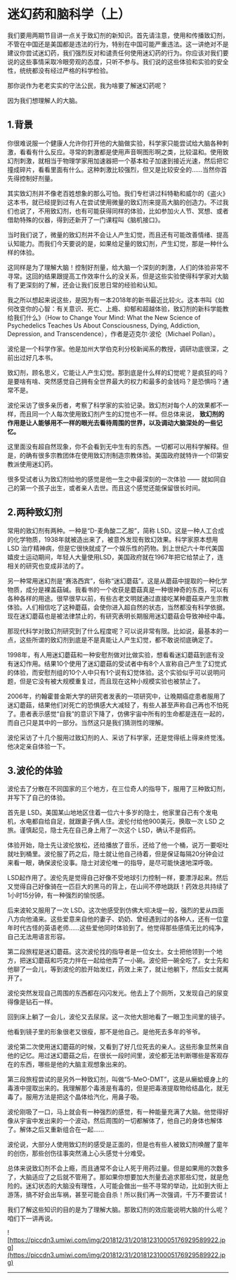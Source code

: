 # 迷幻药和脑科学（上）

我们要用两期节目讲一点关于致幻剂的新知识。首先请注意，使用和传播致幻剂，不管在中国还是美国都是违法的行为，特别在中国可能严重违法。这一讲绝对不是建议你尝试迷幻药，我们强烈反对和谴责任何使用迷幻药的行为。你应该对我们要说的这些事情采取冷眼旁观的态度，只听不参与。我们说的这些体验和实验的安全性，统统都没有经过严格的科学检验。

那你说作为老老实实的守法公民，我为啥要了解迷幻药呢？

因为我们想理解人的大脑。

## 1.背景

你很难说服一个健康人允许你打开他的大脑做实验，科学家只能尝试给大脑各种刺激，看看有什么反应。寻常的刺激都是使用声音啊图形啊之类，比较温和。使用致幻剂刺激，就相当于物理学家用加速器把一个基本粒子加速到接近光速，然后把它撞成碎片，看看里面有什么。这种刺激比较强烈，但又是比较安全的……当然你首先得控制好剂量。

其实致幻剂并不像老百姓想象的那么可怕。我们专栏讲过科特勒和威尔的《盗火》这本书，就已经提到过有人在尝试使用微量的致幻剂来提高大脑的创造力。不过我们也说了，不用致幻剂，也有可能获得同样的体验，比如参加火人节、冥想、或者借助特殊的仪器，得到还新开了一门课程叫《脑机接口》。

当时我们说了，微量的致幻剂并不会让人产生幻觉，而且还有可能改善情绪、提高认知能力。而我们今天要说的是，如果给足量的致幻剂，产生幻觉，那是一种什么样的体验。

这同样是为了理解大脑！控制好剂量，给大脑一个深刻的刺激，人们的体验非常不寻常。这回的结果跟提高工作效率什么的没关系，但是这些实验使得科学家对大脑有了更深刻的了解，还会让我们反思日常的经验和认知。

我之所以想起来说这些，是因为有一本2018年的新书最近比较火。这本书叫《如何改变你的心智：有关意识、死亡、上瘾、抑郁和超越体验，致幻剂的新科学能教给我们什么》（How to Change Your Mind: What the New Science of Psychedelics Teaches Us About Consciousness, Dying, Addiction, Depression, and Transcendence），作者是迈克尔·波伦（Michael Pollan）。

波伦是一个科学作家。他是加州大学伯克利分校新闻系的教授，调研功底很深，之前出过好几本书。

致幻剂，顾名思义，它能让人产生幻觉。那到底是什么样的幻觉呢？是疯狂的吗？是要啥有啥、突然感觉自己拥有全世界最大的权力和最多的金钱吗？是恐惧吗？通常不是。

波伦采访了很多亲历者，考察了科学家的实验记录。致幻剂对每个人的效果都不一样，而且同一个人每次使用致幻剂产生的幻觉也不一样。但总体来说， **致幻剂的作用是让人能够用不一样的眼光去看待周围的世界，以及调动大脑深处的一些记忆。**

这里面没有超自然现象，你不会看到无中生有的东西。一切都可以用科学解释。但是，的确有很多宗教团体在使用致幻剂制造宗教体验。美国政府就特许一个印第安教派使用迷幻药。

很多受试者认为致幻剂给他的感觉是他一生之中最深刻的一次体验 —— 就如同自己的第一个孩子出生，或者亲人去世。而且这个感觉还能保留很长时间。

## 2.两种致幻剂

常用的致幻剂有两种。一种是“D-麦角酸二乙胺”，简称 LSD。这是一种人工合成的化学物质，1938年就被造出来了，被意外发现有致幻效果。科学家原本想用 LSD 治疗精神病，但是它很快就成了一个娱乐性的药物。到上世纪六十年代美国嬉皮士运动期间，年轻人大量使用LSD，美国政府就在1967年把它给禁止了，连相关的研究也变成非法的了。

另一种常用迷幻剂是“赛洛西宾”，俗称“迷幻蘑菇”。这是从蘑菇中提取的一种化学物质，成分是裸盖菇碱。我看书的一个收获是蘑菇真是一种很神奇的东西，可以有各种各样的用途。很早很早以前，有些古老文明就通过直接吃某种蘑菇来产生宗教体验。人们相信吃了这种蘑菇，会使你进入超自然的状态，当然都没有科学依据。现在迷幻蘑菇也是被法律禁止的，有研究表明长期服用迷幻蘑菇会导致神经中毒。

那现代科学对致幻剂研究到了什么程度呢？可以说非常有限。比如说，最基本的一点，这些所谓的致幻剂到底是不是真能让人产生幻觉，都不敢说彻底确定了。

1998年，有人用迷幻蘑菇和一种安慰剂做对比做实验，想看看迷幻蘑菇到底有没有迷幻作用。结果10个使用了迷幻蘑菇的受试者中有8个人宣称自己产生了幻觉式的体验，而安慰剂组的10个人中只有1个说有幻觉体验。这个实验似乎可以说明问题，但是它没有被大规模重复过，而且现在这种小规模实验也被禁止了。

2006年，约翰霍普金斯大学的研究者发表的一项研究中，让晚期癌症患者服用了迷幻蘑菇，结果他们对死亡的恐惧感大大减轻了，有些人甚至声称自己再也不怕死了。患者表示感觉“自我”的意识下降了，仿佛宇宙中所有的生命都是连在一起的，而自己只是其中的一部分。当然这只是我们猜测性的理解。

波伦采访了十几个服用过致幻剂的人、采访了科学家，还是觉得纸上得来终觉浅。他决定亲自体验一下。

## 3.波伦的体验

波伦去了分散在不同国家的三个地方，在三位奇人的指导下，服用了三种致幻剂，并写下了自己的体验。

首先是 LSD。美国某山地地区住着一位六十多岁的隐士，他家里自己有个发电机，水电都自给自足，就跟妻子俩人住。波伦付给他900美元，换取一次 LSD 之旅。谨慎起见，隐士先在自己身上用了一次这个 LSD，确认不是假药。

体验开始，隐士先让波伦放松，还给播放了音乐，还给了他一个桶，说万一要呕吐就吐到桶里。波伦服了药之后，隐士就让他自己待着，但是保证每隔20分钟会过来看一眼，确保波伦没事。隐士对波伦唯一的指导，是尽可能快速地深呼吸。

LSD起作用了。波伦先是觉得自己好像不受地球引力控制一样，要漂浮起来。然后又觉得自己好像骑在一匹巨大的黑马的背上，在山间不停地跳跃！药效总共持续了1小时15分钟，有一种强烈的愉悦感。

后来波轮又服用了一次 LSD。这次他感受到仿佛大坝决堤一般，强烈的爱从四面八方向他涌来。这些爱意来自他的妻子、奶奶、曾经遇到过的各种人，还有一位童年时代古怪的英语老师……这些爱他同时体验到了。他觉得那些感情无比的纯净，自己无法用语言形容。

第二段旅程是迷幻蘑菇。这次波伦找的指导者是一位女士。女士把他领到一个地方，把迷幻蘑菇和巧克力拌在一起给他弄了一小碗。波伦把一碗全吃了。女士先和他聊了一会儿，等到波伦的脸开始发红，药效上来了，就让他躺下，然后女士就离开了。

波伦突然发现自己周围的东西都在闪闪发光。他去上了个厕所，又发现自己的尿变得像是钻石一样。

回到床上躺了一会儿，波伦又去尿尿。这一次他大胆地看了一眼卫生间里的镜子。

他看到镜子里的形象很老又很瘦，那不是他自己。是他死去多年的爷爷。

波伦第二次使用迷幻蘑菇的时候，又看到了好几位死去的亲人。这些形象显然来自他的记忆。用过迷幻蘑菇之后，在很长一段时间里，波伦都无法判断哪些是客观存在的东西，哪些是他的大脑主观想象出来的。

第三段旅程尝试的是另外一种致幻剂，叫做“5-MeO-DMT”，这是从癞蛤蟆身上的毒液中提取出来的。我理解那个毒液是有毒的，但是把毒液提取物给结晶化，就无毒了。服用方法是把这个晶体给汽化，用鼻子吸。

波伦刚吸了一口，马上就会有一种强烈的感觉，有一种能量充满了大脑。他觉得好像从宇宙中发出来的一个波动，然后周围的一切都解体了，他自己的身体也解体了。解体之后又重新组合在一起……

波伦说，大部分人使用致幻剂的感受是正面的，但是也有些人被致幻剂唤醒了童年的创伤，那些创伤往事突然涌上心头感觉十分难受。

总体来说致幻剂不会上瘾，而且通常不会让人死于用药过量。但是如果用的次数多了，大脑适应了之后就不管用了。那如果你想要加大剂量去追求那些幻觉，就是危险的。迷幻状态的大脑没有理性，人可能会做出一些不寻常的举动，比如到大街上游荡，搞不好会出车祸，甚至可能会自杀！所以我们再一次强调，千万不要尝试！

我们了解这些知识的目的是为了理解大脑。那致幻剂的效应能说明大脑的什么呢？咱们下一讲再说。

![https://piccdn3.umiwi.com/img/201812/31/201812310005176929589922.jpg](https://piccdn3.umiwi.com/img/201812/31/201812310005176929589922.jpg)

---
